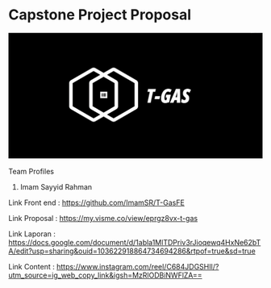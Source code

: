 # Capstone Project Proposal
![](https://github.com/ImamSR/T-Gas/blob/main/LOGO%20T-GAS.jpeg?raw=true)

Team Profiles
1. Imam Sayyid Rahman




Link Front end : https://github.com/ImamSR/T-GasFE


Link Proposal : https://my.visme.co/view/eprgz8vx-t-gas

Link Laporan : https://docs.google.com/document/d/1abla1MlTDPriv3rJioqewq4HxNe62bTA/edit?usp=sharing&ouid=103622918864734694286&rtpof=true&sd=true

Link Content : https://www.instagram.com/reel/C684JDGSHIl/?utm_source=ig_web_copy_link&igsh=MzRlODBiNWFlZA==
